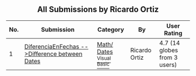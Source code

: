 ﻿<div align="center">

## All Submissions by Ricardo Ortiz

</div>

No.  | Submission | Category | By   | User Rating
---- | ---------- | -------- | ---- | -----------
1 | [DiferenciaEnFechas \-\-\>Difference between Dates<br />](https://github.com/Planet-Source-Code/ricardo-ortiz-diferenciaenfechas-difference-between-dates__1-2960) | [Math/ Dates<br /><sup>Visual Basic</sup>](../ByCategory/math-dates__1-37.md) | Ricardo Ortiz | 4.7 (14 globes from 3 users)
